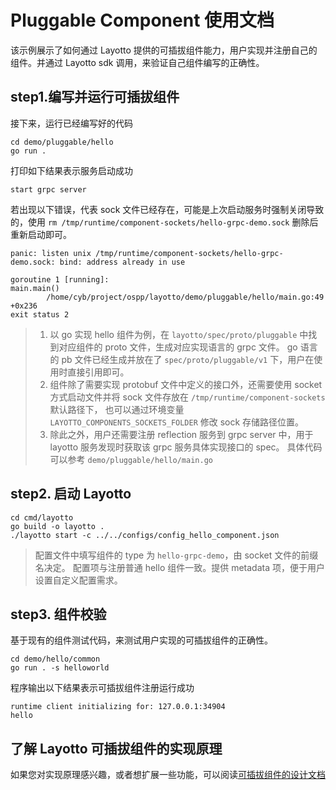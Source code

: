 # Pluggable Component 使用文档

该示例展示了如何通过 Layotto 提供的可插拔组件能力，用户实现并注册自己的组件。并通过 Layotto sdk 调用，来验证自己组件编写的正确性。

## step1.编写并运行可插拔组件

接下来，运行已经编写好的代码

```shell
cd demo/pluggable/hello
go run .
```

打印如下结果表示服务启动成功

```shell
start grpc server
```

若出现以下错误，代表 sock 文件已经存在，可能是上次启动服务时强制关闭导致的，使用 `rm /tmp/runtime/component-sockets/hello-grpc-demo.sock` 删除后重新启动即可。

```shell
panic: listen unix /tmp/runtime/component-sockets/hello-grpc-demo.sock: bind: address already in use

goroutine 1 [running]:
main.main()
        /home/cyb/project/ospp/layotto/demo/pluggable/hello/main.go:49 +0x236
exit status 2
```

> 1. 以 go 实现 hello 组件为例，在 `layotto/spec/proto/pluggable` 中找到对应组件的 proto 文件，生成对应实现语言的 grpc 文件。
go 语言的 pb 文件已经生成并放在了 `spec/proto/pluggable/v1` 下，用户在使用时直接引用即可。
> 2. 组件除了需要实现 protobuf 文件中定义的接口外，还需要使用 socket 方式启动文件并将 sock 文件存放在 `/tmp/runtime/component-sockets` 默认路径下，
也可以通过环境变量 `LAYOTTO_COMPONENTS_SOCKETS_FOLDER` 修改 sock 存储路径位置。
> 3. 除此之外，用户还需要注册 reflection 服务到 grpc server 中，用于 layotto 服务发现时获取该 grpc 服务具体实现接口的 spec。 具体代码可以参考 `demo/pluggable/hello/main.go`

## step2. 启动 Layotto

```shell
cd cmd/layotto
go build -o layotto .
./layotto start -c ../../configs/config_hello_component.json
```

> 配置文件中填写组件的 type 为 `hello-grpc-demo`，由 socket 文件的前缀名决定。 配置项与注册普通 hello 组件一致。提供 metadata 项，便于用户设置自定义配置需求。

## step3. 组件校验

基于现有的组件测试代码，来测试用户实现的可插拔组件的正确性。

```shell
cd demo/hello/common
go run . -s helloworld
```

程序输出以下结果表示可插拔组件注册运行成功

```shell
runtime client initializing for: 127.0.0.1:34904
hello
```

## 了解 Layotto 可插拔组件的实现原理

如果您对实现原理感兴趣，或者想扩展一些功能，可以阅读[可插拔组件的设计文档](zh/design/pluggable/design.md)
